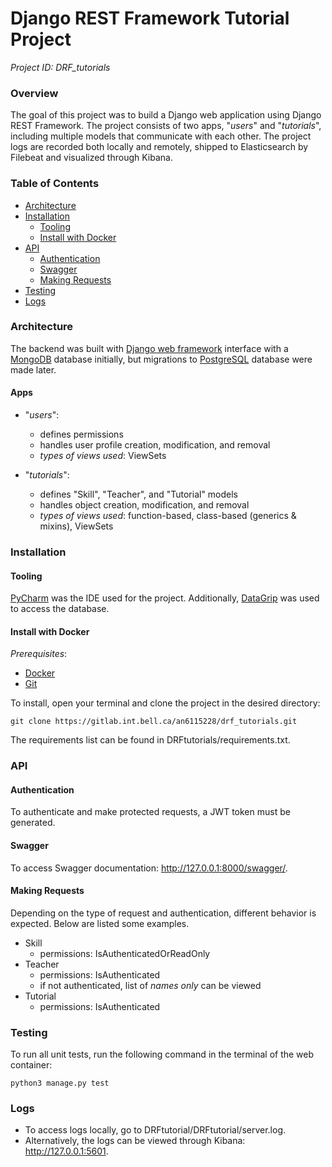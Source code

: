 # Django REST Framework Tutorial Project
_Project ID: DRF_tutorials_
### Overview
The goal of this project was to build a Django web application using Django REST Framework. The project consists of two
apps, "_users_" and "_tutorials_", including multiple models that communicate with each other. The project logs are recorded
both locally and remotely, shipped to Elasticsearch by Filebeat and visualized through Kibana.

### Table of Contents
- [Architecture](#architecture)
- [Installation](#installation)
  * [Tooling](#tooling)
  * [Install with Docker](#install-with-docker)
- [API](#api)
  * [Authentication](#authentication)
  * [Swagger](#swagger)
  * [Making Requests](#making-requests)
- [Testing](#testing)
- [Logs](#logs)

### Architecture
The backend was built with [Django web framework](https://www.djangoproject.com/) interface with a
[MongoDB](https://www.mongodb.com/) database initially, but migrations to [PostgreSQL](https://www.postgresql.org/)
database were made later.
#### Apps
- "_users_":
  * defines permissions
  * handles user profile creation, modification, and removal
  * _types of views used_: ViewSets


- "_tutorials_":
  * defines "Skill", "Teacher", and "Tutorial" models
  * handles object creation, modification, and removal
  * _types of views used_: function-based, class-based (generics & mixins), ViewSets

### Installation
#### Tooling
[PyCharm](https://www.jetbrains.com/pycharm/) was the IDE used for the project. Additionally,
[DataGrip](https://www.jetbrains.com/datagrip/) was used to access the database.
#### Install with Docker
_Prerequisites_:
* [Docker](https://docs.docker.com/docker-for-mac/install/)
* [Git](https://git-scm.com/download/mac)

To install, open your terminal and clone the project in the desired directory:
```
git clone https://gitlab.int.bell.ca/an6115228/drf_tutorials.git
```
The requirements list can be found in DRFtutorials/requirements.txt.

### API
#### Authentication
To authenticate and make protected requests, a JWT token must be generated.
#### Swagger
To access Swagger documentation: http://127.0.0.1:8000/swagger/.
#### Making Requests
Depending on the type of request and authentication, different behavior is expected. Below are listed some examples.
- Skill
  * permissions: IsAuthenticatedOrReadOnly
- Teacher
  * permissions: IsAuthenticated
  * if not authenticated, list of _names only_ can be viewed
- Tutorial
  * permissions: IsAuthenticated

### Testing
To run all unit tests, run the following command in the terminal of the web container:
```
python3 manage.py test
```

### Logs
* To access logs locally, go to DRFtutorial/DRFtutorial/server.log.
* Alternatively, the logs can be viewed through Kibana: http://127.0.0.1:5601.
